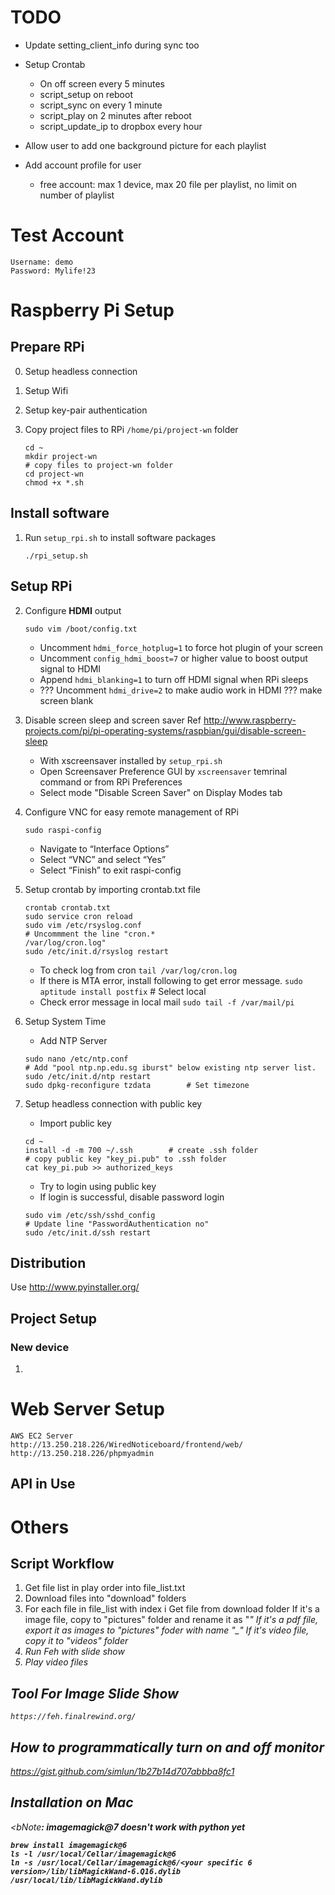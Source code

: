# TODO

* Update setting_client_info during sync too

* Setup Crontab
    - On off screen every 5 minutes
    - script_setup on reboot
    - script_sync on every 1 minute
    - script_play on 2 minutes after reboot
    - script_update_ip to dropbox every hour
* Allow user to add one background picture for each playlist
* Add account profile for user
    - free account: max 1 device, max 20 file per playlist, no limit on number of playlist  

# Test Account
    Username: demo
    Password: Mylife!23


# Raspberry Pi Setup

## Prepare RPi
0. Setup headless connection
1. Setup Wifi
2. Setup key-pair authentication

3. Copy project files to RPi `/home/pi/project-wn` folder
    ```
    cd ~
    mkdir project-wn
    # copy files to project-wn folder
    cd project-wn
    chmod +x *.sh
    ```

## Install software
1. Run `setup_rpi.sh` to install software packages
    ```
    ./rpi_setup.sh
    ```

## Setup RPi
2. Configure <b>HDMI</b> output
    ```
    sudo vim /boot/config.txt
    ```
    * Uncomment `hdmi_force_hotplug=1` to force hot plugin of your screen
    * Uncomment `config_hdmi_boost=7` or higher value to boost output signal to HDMI
    * Append `hdmi_blanking=1` to turn off HDMI signal when RPi sleeps
    * ??? Uncomment `hdmi_drive=2` to make audio work in HDMI ??? make screen blank

3. Disable screen sleep and screen saver
    Ref http://www.raspberry-projects.com/pi/pi-operating-systems/raspbian/gui/disable-screen-sleep
    
    * With xscreensaver installed by `setup_rpi.sh`
    * Open Screensaver Preference GUI by `xscreensaver` temrinal command or from RPi Preferences
    * Select mode "Disable Screen Saver" on Display Modes tab

4. Configure VNC for easy remote management of RPi
    ```
    sudo raspi-config
    ```
    * Navigate to “Interface Options”
    * Select “VNC” and select “Yes”
    * Select “Finish” to exit raspi-config

5. Setup crontab by importing crontab.txt file
    ```
    crontab crontab.txt
    sudo service cron reload
    sudo vim /etc/rsyslog.conf
    # Uncommment the line "cron.*                          /var/log/cron.log"
    sudo /etc/init.d/rsyslog restart
    ```
    * To check log from cron
    `tail /var/log/cron.log`
    * If there is MTA error, install following to get error message.
    `sudo aptitude install postfix`     # Select local
    * Check error message in local mail
    `sudo tail -f /var/mail/pi`

6. Setup System Time
    * Add NTP Server
    ```
    sudo nano /etc/ntp.conf
    # Add "pool ntp.np.edu.sg iburst" below existing ntp server list.
    sudo /etc/init.d/ntp restart
    sudo dpkg-reconfigure tzdata        # Set timezone
    ```

7. Setup headless connection with public key
    * Import public key
    ```
    cd ~
    install -d -m 700 ~/.ssh        # create .ssh folder
    # copy public key "key_pi.pub" to .ssh folder
    cat key_pi.pub >> authorized_keys
    ```
    * Try to login using public key
    * If login is successful, disable password login
    ```
    sudo vim /etc/ssh/sshd_config
    # Update line "PasswordAuthentication no"
    sudo /etc/init.d/ssh restart
    ```

## Distribution

Use http://www.pyinstaller.org/

## Project Setup

### New device
1. 


# Web Server Setup
    AWS EC2 Server
    http://13.250.218.226/WiredNoticeboard/frontend/web/
    http://13.250.218.226/phpmyadmin

## API in Use





# Others

## Script Workflow
1. Get file list in play order into file_list.txt
2. Download files into "download" folders
3. For each file in file_list with index i
	Get file from download folder
	If it's a image file, copy to "pictures" folder and rename it as "<i>_<filename>"
	If it's a pdf file, export it as images to "pictures" foder with name "<i>_<filename>_<page>"
	If it's video file, copy it to "videos" folder
4. Run Feh with slide show
5. Play video files


## Tool For Image Slide Show
    https://feh.finalrewind.org/

## How to programmatically turn on and off monitor
https://gist.github.com/simlun/1b27b14d707abbba8fc1

## Installation on Mac
<bNote<b>: imagemagick@7 doesn't work with python yet
```
brew install imagemagick@6
ls -l /usr/local/Cellar/imagemagick@6
ln -s /usr/local/Cellar/imagemagick@6/<your specific 6 version>/lib/libMagickWand-6.Q16.dylib /usr/local/lib/libMagickWand.dylib
```


